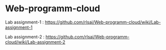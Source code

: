 # Web-programm-cloud
Lab assignment-1 : https://github.com/rlsai/Web-programm-cloud/wiki/Lab-assignment-1

Lab assignment-2 : https://github.com/rlsai/Web-programm-cloud/wiki/Lab-assignment-2
